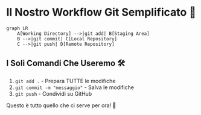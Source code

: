 # Il Nostro Workflow Git Semplificato 🌳
```mermaid
graph LR
    A[Working Directory] -->|git add| B[Staging Area]
    B -->|git commit| C[Local Repository]
    C -->|git push| D[Remote Repository]
```

## I Soli Comandi Che Useremo 🛠️

1. `git add .` - Prepara TUTTE le modifiche
2. `git commit -m "messaggio"` - Salva le modifiche
3. `git push` - Condividi su GitHub

Questo è tutto quello che ci serve per ora! 🎉